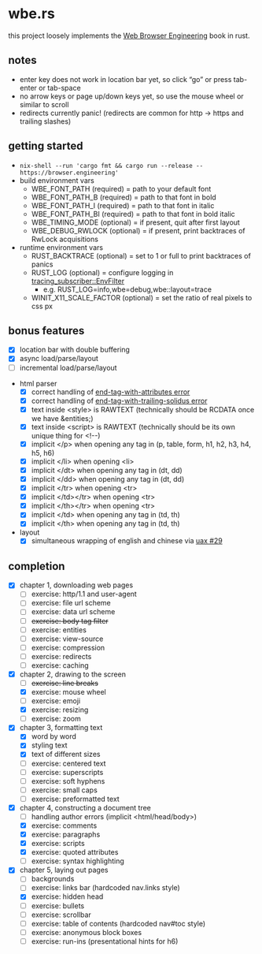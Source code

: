 wbe.rs
======

this project loosely implements the [Web Browser Engineering](https://browser.engineering) book in rust.

## notes

* enter key does not work in location bar yet, so click “go” or press tab-enter or tab-space
* no arrow keys or page up/down keys yet, so use the mouse wheel or similar to scroll
* redirects currently panic! (redirects are common for http → https and trailing slashes)

## getting started

* `nix-shell --run 'cargo fmt && cargo run --release -- https://browser.engineering'`
* build environment vars
    * WBE_FONT_PATH (required) = path to your default font
    * WBE_FONT_PATH_B (required) = path to that font in bold
    * WBE_FONT_PATH_I (required) = path to that font in italic
    * WBE_FONT_PATH_BI (required) = path to that font in bold italic
    * WBE_TIMING_MODE (optional) = if present, quit after first layout
    * WBE_DEBUG_RWLOCK (optional) = if present, print backtraces of RwLock acquisitions
* runtime environment vars
    * RUST_BACKTRACE (optional) = set to 1 or full to print backtraces of panics
    * RUST_LOG (optional) = configure logging in [tracing_subscriber::EnvFilter](https://docs.rs/tracing-subscriber/0.3.16/tracing_subscriber/filter/struct.EnvFilter.html)
        * e.g. RUST_LOG=info,wbe=debug,wbe::layout=trace
    * WINIT_X11_SCALE_FACTOR (optional) = set the ratio of real pixels to css px

## bonus features

* [x] location bar with double buffering
* [x] async load/parse/layout
* [ ] incremental load/parse/layout
* html parser
    * [x] correct handling of [end-tag-with-attributes error](https://html.spec.whatwg.org/#parse-error-end-tag-with-attributes)
    * [x] correct handling of [end-tag-with-trailing-solidus error](https://html.spec.whatwg.org/#parse-error-end-tag-with-trailing-solidus)
    * [x] text inside \<style> is RAWTEXT (technically should be RCDATA once we have \&entities;)
    * [x] text inside \<script> is RAWTEXT (technically should be its own unique thing for \<!--)
    * [x] implicit \</p> when opening any tag in (p, table, form, h1, h2, h3, h4, h5, h6)
    * [x] implicit \</li> when opening \<li>
    * [x] implicit \</dt> when opening any tag in (dt, dd)
    * [x] implicit \</dd> when opening any tag in (dt, dd)
    * [x] implicit \</tr> when opening \<tr>
    * [x] implicit \</td>\</tr> when opening \<tr>
    * [x] implicit \</th>\</tr> when opening \<tr>
    * [x] implicit \</td> when opening any tag in (td, th)
    * [x] implicit \</th> when opening any tag in (td, th)
* layout
    * [x] simultaneous wrapping of english and chinese via [uax #29](https://crates.io/crates/unicode-segmentation)

## completion

* [x] chapter 1, downloading web pages
    * [ ] exercise: http/1.1 and user-agent
    * [ ] exercise: file url scheme
    * [ ] exercise: data url scheme
    * [ ] ~~exercise: body tag filter~~
    * [ ] exercise: entities
    * [ ] exercise: view-source
    * [ ] exercise: compression
    * [ ] exercise: redirects
    * [ ] exercise: caching
* [x] chapter 2, drawing to the screen
    * [ ] ~~exercise: line breaks~~
    * [x] exercise: mouse wheel
    * [ ] exercise: emoji
    * [x] exercise: resizing
    * [ ] exercise: zoom
* [x] chapter 3, formatting text
    * [x] word by word
    * [x] styling text
    * [x] text of different sizes
    * [ ] exercise: centered text
    * [ ] exercise: superscripts
    * [ ] exercise: soft hyphens
    * [ ] exercise: small caps
    * [ ] exercise: preformatted text
* [x] chapter 4, constructing a document tree
    * [ ] handling author errors (implicit \<html/head/body>)
    * [x] exercise: comments
    * [x] exercise: paragraphs
    * [x] exercise: scripts
    * [x] exercise: quoted attributes
    * [ ] exercise: syntax highlighting
* [x] chapter 5, laying out pages
    * [ ] backgrounds
    * [ ] exercise: links bar (hardcoded nav.links style)
    * [x] exercise: hidden head
    * [ ] exercise: bullets
    * [ ] exercise: scrollbar
    * [ ] exercise: table of contents (hardcoded nav#toc style)
    * [ ] exercise: anonymous block boxes
    * [ ] exercise: run-ins (presentational hints for h6)
